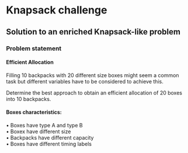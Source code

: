 # Knapsack challenge
## Solution to an enriched Knapsack-like problem

### Problem statement

#### Efficient Allocation

Filling 10 backpacks with 20 different size boxes might seem a common  
task but different variables have to be considered to achieve this.

Determine the best approach to obtain an efficient allocation of 20 boxes into 10 backpacks.

#### Boxes characteristics:

• Boxes have type A and type B  
• Boxex have different size  
• Backpacks have different capacity  
• Boxes have different timing labels  
